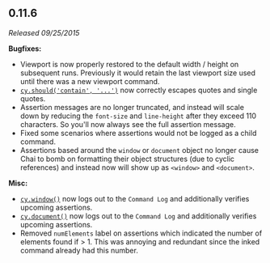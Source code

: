 ## 0.11.6

_Released 09/25/2015_

**Bugfixes:**

- Viewport is now properly restored to the default width / height on subsequent
  runs. Previously it would retain the last viewport size used until there was a
  new viewport command.
- [`cy.should('contain', '...')`](/api/commands/should) now correctly escapes
  quotes and single quotes.
- Assertion messages are no longer truncated, and instead will scale down by
  reducing the `font-size` and `line-height` after they exceed 110 characters.
  So you'll now always see the full assertion message.
- Fixed some scenarios where assertions would not be logged as a child command.
- Assertions based around the `window` or `document` object no longer cause Chai
  to bomb on formatting their object structures (due to cyclic references) and
  instead now will show up as `<window>` and `<document>`.

**Misc:**

- [`cy.window()`](/api/commands/window) now logs out to the `Command Log` and
  additionally verifies upcoming assertions.
- [`cy.document()`](/api/commands/document) now logs out to the `Command Log`
  and additionally verifies upcoming assertions.
- Removed `numElements` label on assertions which indicated the number of
  elements found if > 1. This was annoying and redundant since the inked command
  already had this number.
